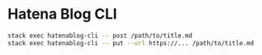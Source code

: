 # Hatena Blog CLI

```sh
stack exec hatenablog-cli -- post /path/to/title.md
stack exec hatenablog-cli -- put --url https://... /path/to/title.md
```

